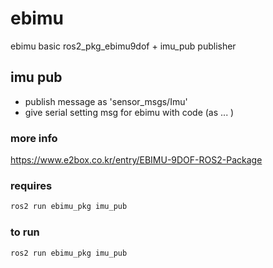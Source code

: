 # ebimu
ebimu basic ros2_pkg_ebimu9dof + imu_pub publisher

## imu pub 
- publish message as 'sensor_msgs/Imu'
- give serial setting msg for ebimu with code (as <sof1> ... )

### **more info**
https://www.e2box.co.kr/entry/EBIMU-9DOF-ROS2-Package

### requires
```sh
ros2 run ebimu_pkg imu_pub
```

### **to run**
```sh
ros2 run ebimu_pkg imu_pub
```
